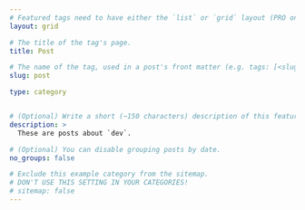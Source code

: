 ```yaml
---
# Featured tags need to have either the `list` or `grid` layout (PRO only).
layout: grid

# The title of the tag's page.
title: Post

# The name of the tag, used in a post's front matter (e.g. tags: [<slug>]).
slug: post

type: category


# (Optional) Write a short (~150 characters) description of this featured tag.
description: >
  These are posts about `dev`.

# (Optional) You can disable grouping posts by date.
no_groups: false

# Exclude this example category from the sitemap.
# DON'T USE THIS SETTING IN YOUR CATEGORIES!
# sitemap: false
---
```

